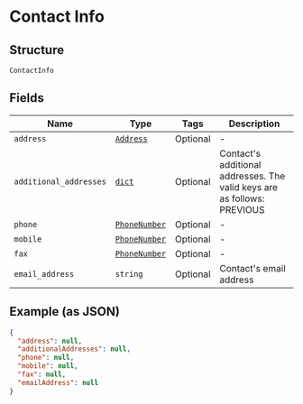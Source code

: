 
# Contact Info

## Structure

`ContactInfo`

## Fields

| Name | Type | Tags | Description |
|  --- | --- | --- | --- |
| `address` | [`Address`](../../doc/models/address.md) | Optional | - |
| `additional_addresses` | [`dict`](../../doc/models/address.md) | Optional | Contact's additional addresses. The valid keys are as follows: PREVIOUS |
| `phone` | [`PhoneNumber`](../../doc/models/phone-number.md) | Optional | - |
| `mobile` | [`PhoneNumber`](../../doc/models/phone-number.md) | Optional | - |
| `fax` | [`PhoneNumber`](../../doc/models/phone-number.md) | Optional | - |
| `email_address` | `string` | Optional | Contact's email address |

## Example (as JSON)

```json
{
  "address": null,
  "additionalAddresses": null,
  "phone": null,
  "mobile": null,
  "fax": null,
  "emailAddress": null
}
```

